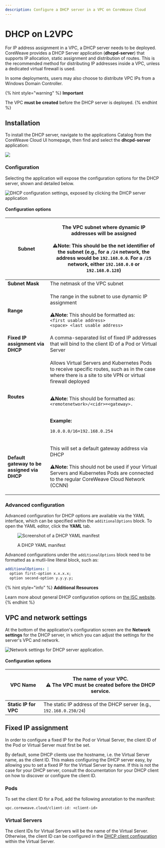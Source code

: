 ```yaml
---
description: Configure a DHCP server in a VPC on CoreWeave Cloud
---
```


# DHCP on L2VPC

For IP address assignment in a VPC, a DHCP server needs to be deployed. CoreWeave provides a DHCP Server application (**dhcpd-server**) that supports IP allocation, static assignment and distribution of routes. This is the recommended method for distributing IP addresses inside a VPC, unless a dedicated virtual firewall is used.

In some deployments, users may also choose to distribute VPC IPs from a Windows Domain Controller.

{% hint style="warning" %}
**Important**

The VPC **must be created** before the DHCP server is deployed.
{% endhint %}

## Installation

To install the DHCP server, navigate to the applications Catalog from the CoreWeave Cloud UI homepage, then find and select the **dhcpd-server** application:

![](<../../../.gitbook/assets/dhcp (1).png>)

### Configuration

Selecting the application will expose the configuration options for the DHCP server, shown and detailed below.

![DHCP configuration settings, exposed by clicking the DHCP server application](<../../../.gitbook/assets/image (15) (2).png>)

#### Configuration options

| **Subnet**                                  | <p>The VPC subnet where dynamic IP addresses will be assigned<br><br><span data-gb-custom-inline data-tag="emoji" data-code="26a0">⚠</span><strong>Note:</strong> This should be the net identifier of the subnet (e.g., for a <code>/24</code> network, the address would be <code>192.168.0.0</code>. For a <code>/25</code> network, either <code>192.168.0.0</code> or <code>192.168.0.128</code>)</p>                                          |
| ------------------------------------------- | --------------------------------------------------------------------------------------------------------------------------------------------------------------------------------------------------------------------------------------------------------------------------------------------------------------------------------------------------------------------------------------------------------------------------------------------------- |
| **Subnet Mask**                             | The netmask of the VPC subnet                                                                                                                                                                                                                                                                                                                                                                                                                       |
| **Range**                                   | <p>The range in the subnet to use dynamic IP assignment<br><br><span data-gb-custom-inline data-tag="emoji" data-code="26a0">⚠</span><strong>Note:</strong> This should be formatted as:<br><code>&#x3C;first usable address> &#x3C;space> &#x3C;last usable address></code></p>                                                                                                                                                                    |
| **Fixed IP assignment via DHCP**            | A comma-separated list of fixed IP addresses that will bind to the client ID of a Pod or Virtual Server                                                                                                                                                                                                                                                                                                                                             |
| **Routes**                                  | <p>Allows Virtual Servers and Kubernetes Pods to receive specific routes, such as in the case where there is a site to site VPN or virtual firewall deployed</p><p><br><span data-gb-custom-inline data-tag="emoji" data-code="26a0">⚠</span><strong>Note:</strong> This should be formatted as: <code>&#x3C;remotenetwork>/&#x3C;cidr>=&#x3C;gateway>.</code></p><p><br><strong>Example:</strong></p><p><code>10.0.0.0/16=192.168.0.254</code></p> |
| **Default gateway to be assigned via DHCP** | <p>This will set a default gateway address via DHCP<br><br><span data-gb-custom-inline data-tag="emoji" data-code="26a0">⚠</span><strong>Note:</strong> This should not be used if your Virtual Servers and Kubernetes Pods are connected to the regular CoreWeave Cloud Network (CCNN)</p>                                                                                                                                                         |

### Advanced **c**onfiguration

Advanced configuration for DHCP options are available via the YAML interface, which can be specified within  the `additionalOptions` block. To open the YAML editor, click the **YAML** tab.

<figure><img src="../../../.gitbook/assets/options.png" alt="Screenshot of a DHCP YAML manifest"><figcaption><p>A DHCP YAML manifest</p></figcaption></figure>

Advanced configurations under the `additionalOptions` block need to be formatted as a mutli-line literal block, such as:

```yaml
additionalOptions: |
  option first-option x.x.x.x;
  option second-option y.y.y.y;
```

{% hint style="info" %}
**Additional Resources**

Learn more about general DHCP configuration options on [the ISC website](https://kb.isc.org/docs/isc-dhcp-44-manual-pages-dhcp-options#standard-dhcpv4-options).
{% endhint %}

## VPC and network settings

At the bottom of the application's configuration screen are the **Network settings** for the DHCP server, in which you can adjust the settings for the server's VPC and network.

![Network settings for DHCP server application.](<../../../.gitbook/assets/image (14).png>)

#### Configuration options

| **VPC Name**          | <p>The name of your VPC.<br><span data-gb-custom-inline data-tag="emoji" data-code="26a0">⚠</span> The VPC must be created <strong>before the DHCP service.</strong></p> |
| --------------------- | ------------------------------------------------------------------------------------------------------------------------------------------------------------------------ |
| **Static IP for VPC** | The static IP address of the DHCP server (e.g., `192.168.0.250/24`)                                                                                                      |

## Fixed IP assignment

In order to configure a fixed IP for the Pod or Virtual Server, the client ID of the Pod or Virtual Server must first be set.

By default, some DHCP clients use the hostname, i.e. the Virtual Server name, as the client ID. This makes configuring the DHCP server easy, by allowing you to set a fixed IP for the Virtual Server by name. If this is not the case for your DHCP server, consult the documentation for your DHCP client on how to discover or configure the client ID.

### Pods

To set the client ID for a Pod, add the following annotation to the manifest:

```
vpc.coreweave.cloud/client-id: <client-id>
```

### Virtual Servers

The client IDs for Virtual Servers will be the name of the Virtual Server. Otherwise, the client ID can be configured in the [DHCP client configuration](dhcp-on-l2vpc.md) within the Virtual Server.
